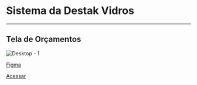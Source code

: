 # Sistema da Destak Vidros
---
## Tela de Orçamentos
![Desktop - 1](https://user-images.githubusercontent.com/96010876/201653897-bd0dc2e6-7b5b-409e-ac89-2339b3655593.png)

[Figma](https://www.figma.com/file/9Hq28xEPX1fe4tCaVp4rPY/Untitled?node-id=2%3A2&t=w5tCdquJulvXIubD-1)

[Acessar](https://sistema-destak-vidros-9sr8.vercel.app/)

